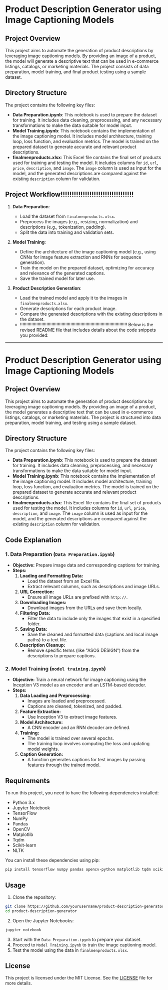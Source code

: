 # Product Description Generator using Image Captioning Models

## Project Overview

This project aims to automate the generation of product descriptions by leveraging image captioning models. By providing an image of a product, the model will generate a descriptive text that can be used in e-commerce listings, catalogs, or marketing materials. The project consists of data preparation, model training, and final product testing using a sample dataset.

## Directory Structure

The project contains the following key files:

- **Data Preparation.ipynb**: This notebook is used to prepare the dataset for training. It includes data cleaning, preprocessing, and any necessary transformations to make the data suitable for model input.
- **Model Training.ipynb**: This notebook contains the implementation of the image captioning model. It includes model architecture, training loop, loss function, and evaluation metrics. The model is trained on the prepared dataset to generate accurate and relevant product descriptions.
- **finalmenproducts.xlsx**: This Excel file contains the final set of products used for training and testing the model. It includes columns for `id`, `url`, `price`, `description`, and `image`. The `image` column is used as input for the model, and the generated descriptions are compared against the existing `description` column for validation.

## Project Workflow!!!!!!!!!!!!!!!!!!!!!!!!!!!!!!!!!

1. **Data Preparation**: 
   - Load the dataset from `finalmenproducts.xlsx`.
   - Preprocess the images (e.g., resizing, normalization) and descriptions (e.g., tokenization, padding).
   - Split the data into training and validation sets.

2. **Model Training**:
   - Define the architecture of the image captioning model (e.g., using CNNs for image feature extraction and RNNs for sequence generation).
   - Train the model on the prepared dataset, optimizing for accuracy and relevance of the generated captions.
   - Save the trained model for later use.

3. **Product Description Generation**:
   - Load the trained model and apply it to the images in `finalmenproducts.xlsx`.
   - Generate descriptions for each product image.
   - Compare the generated descriptions with the existing descriptions in the dataset.
   - !!!!!!!!!!!!!!!!!!!!!!!!!!!!!!!!!!!!!!!!!!!!!!!!!!!!!!!!!!!!!!!!!!!!!!!!!!!!!!!!!!!!!
Below is the revised README file that includes details about the code snippets you provided:

---

# Product Description Generator using Image Captioning Models

## Project Overview

This project aims to automate the generation of product descriptions by leveraging image captioning models. By providing an image of a product, the model generates a descriptive text that can be used in e-commerce listings, catalogs, or marketing materials. The project is structured into data preparation, model training, and testing using a sample dataset.

## Directory Structure

The project contains the following key files:

- **Data Preparation.ipynb**: This notebook is used to prepare the dataset for training. It includes data cleaning, preprocessing, and necessary transformations to make the data suitable for model input.
- **Model Training.ipynb**: This notebook contains the implementation of the image captioning model. It includes model architecture, training loop, loss function, and evaluation metrics. The model is trained on the prepared dataset to generate accurate and relevant product descriptions.
- **finalmenproducts.xlsx**: This Excel file contains the final set of products used for testing the model. It includes columns for `id`, `url`, `price`, `description`, and `image`. The `image` column is used as input for the model, and the generated descriptions are compared against the existing `description` column for validation.

## Code Explanation

### 1. **Data Preparation (`Data Preparation.ipynb`)**
   - **Objective:** Prepare image data and corresponding captions for training.
   - **Steps:**
     1. **Loading and Formatting Data:**
        - Load the dataset from an Excel file.
        - Extract relevant columns, such as descriptions and image URLs.
     2. **URL Correction:**
        - Ensure all image URLs are prefixed with `http://`.
     3. **Downloading Images:**
        - Download images from the URLs and save them locally.
     4. **Filtering Data:**
        - Filter the data to include only the images that exist in a specified folder.
     5. **Saving Data:**
        - Save the cleaned and formatted data (captions and local image paths) to a text file.
     6. **Description Cleanup:**
        - Remove specific terms (like "ASOS DESIGN") from the descriptions to prepare captions.

### 2. **Model Training (`model training.ipynb`)**
   - **Objective:** Train a neural network for image captioning using the Inception V3 model as an encoder and an LSTM-based decoder.
   - **Steps:**
     1. **Data Loading and Preprocessing:**
        - Images are loaded and preprocessed.
        - Captions are cleaned, tokenized, and padded.
     2. **Feature Extraction:**
        - Use Inception V3 to extract image features.
     3. **Model Architecture:**
        - A CNN encoder and an RNN decoder are defined.
     4. **Training:**
        - The model is trained over several epochs.
        - The training loop involves computing the loss and updating model weights.
     5. **Caption Generation:**
        - A function generates captions for test images by passing features through the trained model.

## Requirements

To run this project, you need to have the following dependencies installed:

- Python 3.x
- Jupyter Notebook
- TensorFlow
- NumPy
- Pandas
- OpenCV
- Matplotlib
- Tqdm
- Scikit-learn
- NLTK

You can install these dependencies using pip:

```bash
pip install tensorflow numpy pandas opencv-python matplotlib tqdm scikit-learn nltk
```

## Usage

1. Clone the repository:

```bash
git clone https://github.com/yourusername/product-description-generator.git
cd product-description-generator
```

2. Open the Jupyter Notebooks:

```bash
jupyter notebook
```

3. Start with the `Data Preparation.ipynb` to prepare your dataset.
4. Proceed to `Model Training.ipynb` to train the image captioning model.
5. Test the model using the data in `finalmenproducts.xlsx`.


## License

This project is licensed under the MIT License. See the [LICENSE](LICENSE) file for more details.

